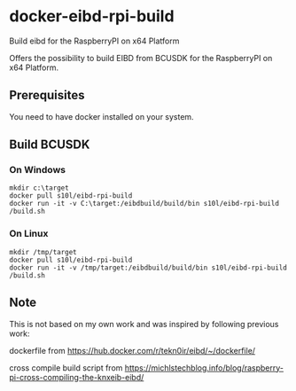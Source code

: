 # docker-eibd-rpi-build
Build eibd for the RaspberryPI on x64 Platform

Offers the possibility to build EIBD from BCUSDK for the RaspberryPI on x64 Platform.

## Prerequisites
You need to have docker installed on your system.

## Build BCUSDK

### On Windows
```
mkdir c:\target
docker pull s10l/eibd-rpi-build
docker run -it -v C:\target:/eibdbuild/build/bin s10l/eibd-rpi-build /build.sh
```

### On Linux
```
mkdir /tmp/target
docker pull s10l/eibd-rpi-build
docker run -it -v /tmp/target:/eibdbuild/build/bin s10l/eibd-rpi-build /build.sh
```

## Note
This is not based on my own work and was inspired by following previous work:

dockerfile from
https://hub.docker.com/r/tekn0ir/eibd/~/dockerfile/
 
cross compile build script from
https://michlstechblog.info/blog/raspberry-pi-cross-compiling-the-knxeib-eibd/